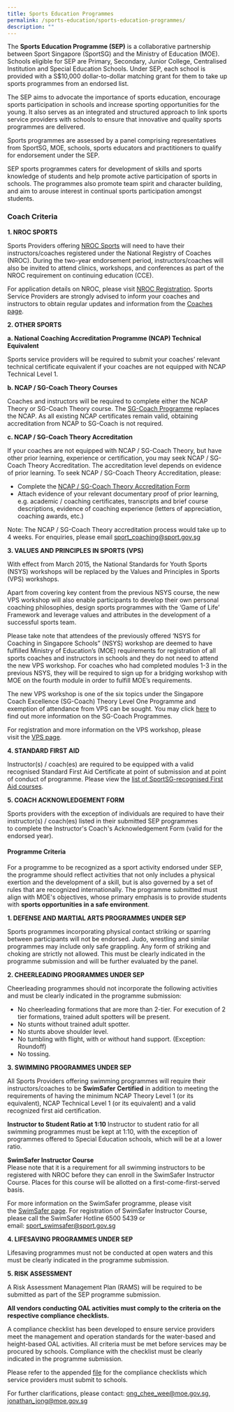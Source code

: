 ```yaml
---
title: Sports Education Programmes
permalink: /sports-education/sports-education-programmes/
description: ""
---
```

The **Sports Education Programme (SEP)** is a collaborative partnership between Sport Singapore (SportSG) and the Ministry of Education (MOE). Schools eligible for SEP are Primary, Secondary, Junior College, Centralised Institution and Special Education Schools. Under SEP, each school is provided with a S$10,000 dollar-to-dollar matching grant for them to take up sports programmes from an endorsed list.

The SEP aims to advocate the importance of sports education, encourage sports participation in schools and increase sporting opportunities for the young. It also serves as an integrated and structured approach to link sports service providers with schools to ensure that innovative and quality sports programmes are delivered.

Sports programmes are assessed by a panel comprising representatives from SportSG, MOE, schools, sports educators and practitioners to qualify for endorsement under the SEP.

SEP sports programmes caters for development of skills and sports knowledge of students and help promote active participation of sports in schools. The programmes also promote team spirit and character building, and aim to arouse interest in continual sports participation amongst students.

### **Coach Criteria**

**1. NROC SPORTS**

Sports Providers offering [NROC Sports](https://www.sportsingapore.gov.sg/athletes-coaches/coaches-corner/singapore-coach-excellence-programme-sg-coach/sg-coach-technical-programme-accreditation) will need to have their instructors/coaches registered under the National Registry of Coaches (NROC). During the two-year endorsement period, instructors/coaches will also be invited to attend clinics, workshops, and conferences as part of the NROC requirement on continuing education (CCE).  
  
For application details on NROC, please visit [NROC Registration](http://www.sportsingapore.gov.sg/athletes-coaches/coaches-corner/national-registry-of-coaches). Sports Service Providers are strongly advised to inform your coaches and instructors to obtain regular updates and information from the [Coaches page](https://www.sportsingapore.gov.sg/athletes-coaches/coaches-corner/national-registry-of-coaches).

**2. OTHER SPORTS**  

**a. National Coaching Accreditation Programme (NCAP) Technical Equivalent**

Sports service providers will be required to submit your coaches’ relevant technical certificate equivalent if your coaches are not equipped with NCAP Technical Level 1.

**b. NCAP / SG-Coach Theory Courses**

Coaches and instructors will be required to complete either the NCAP Theory or SG-Coach Theory course. The [SG-Coach Programme](https://www.sportsingapore.gov.sg/athletes-coaches/coaches-corner/singapore-coach-excellence-programme-sg-coach) replaces the NCAP. As all existing NCAP certificates remain valid, obtaining accreditation from NCAP to SG-Coach is not required.

**c. NCAP / SG-Coach Theory Accreditation** 

If your coaches are not equipped with NCAP / SG-Coach Theory, but have other prior learning, experience or certification, you may seek NCAP / SG-Coach Theory Accreditation. The accreditation level depends on evidence of prior learning. To seek NCAP / SG-Coach Theory Accreditation, please:

*   Complete the [NCAP / SG-Coach Theory Accreditation Form](https://www.sportsingapore.gov.sg/-/media/SSC/Corporate/Files/Athletes-and-Coaches/For-Coaches/Coach-Development/National-Coaching-Accreditation-Programme/20180719-SGCoach-Theory-Accreditation-Application-Form.ashx?la=en&hash=E3076157AAF8669D0CE73A42F9CFF6F9D41BE130)
*   Attach evidence of your relevant documentary proof of prior learning, e.g. academic / coaching certificates, transcripts and brief course descriptions, evidence of coaching experience (letters of appreciation, coaching awards, etc.)

Note: The NCAP / SG-Coach Theory accreditation process would take up to 4 weeks. For enquiries, please email [sport_coaching@sport.gov.sg](mailto:sport_coaching@sport.gov.sg?subject=Sports%20Education%20Programme "null") 

**3. VALUES AND PRINCIPLES IN SPORTS (VPS)**

With effect from March 2015, the National Standards for Youth Sports (NSYS) workshops will be replaced by the Values and Principles in Sports (VPS) workshops.

Apart from covering key content from the previous NSYS course, the new VPS workshop will also enable participants to develop their own personal coaching philosophies, design sports programmes with the ‘Game of Life’ Framework and leverage values and attributes in the development of a successful sports team.

Please take note that attendees of the previously offered ‘NSYS for Coaching in Singapore Schools” (NSYS) workshop are deemed to have fulfilled Ministry of Education’s (MOE) requirements for registration of all sports coaches and instructors in schools and they do not need to attend the new VPS workshop. For coaches who had completed modules 1-3 in the previous NSYS, they will be required to sign up for a bridging workshop with MOE on the fourth module in order to fulfill MOE’s requirements.    

The new VPS workshop is one of the six topics under the Singapore Coach Excellence (SG-Coach) Theory Level One Programme and exemption of attendance from VPS can be sought. You may click [here](https://www.sportsingapore.gov.sg/athletes-coaches/coaches-corner/singapore-coach-excellence-programme-sg-coach) to find out more information on the SG-Coach Programmes.

For registration and more information on the VPS workshop, please visit the [VPS page](/sports-education/value-and-principles-in-sport/).

**4. STANDARD FIRST AID**

Instructor(s) / coach(es) are required to be equipped with a valid recognised Standard First Aid Certificate at point of submission and at point of conduct of programme. Please view the [list of SportSG-recognised First Aid courses](https://www.sportsingapore.gov.sg/athletes-coaches/coaches-corner/national-registry-of-coaches/accredited-standard-first-aid-with-aed-courses).

**5. COACH ACKNOWLEDGEMENT FORM**

Sports providers with the exception of individuals are required to have their instructor(s) / coach(es) listed in their submitted SEP programmes to complete the Instructor's Coach's Acknowledgement Form (valid for the endorsed year).

#### **Programme Criteria**

For a programme to be recognized as a sport activity endorsed under SEP, the programme should reflect activities that not only includes a physical exertion and the development of a skill, but is also governed by a set of rules that are recognized internationally. The programme submitted must align with MOE's objectives, whose primary emphasis is to provide students with **sports opportunities in a safe environment**.

**1. DEFENSE AND MARTIAL ARTS PROGRAMMES UNDER SEP**

Sports programmes incorporating physical contact striking or sparring between participants will not be endorsed. Judo, wrestling and similar programmes may include only safe grappling. Any form of striking and choking are strictly not allowed. This must be clearly indicated in the programme submission and will be further evaluated by the panel.

**2. CHEERLEADING PROGRAMMES UNDER SEP** 

Cheerleading programmes should not incorporate the following activities and must be clearly indicated in the programme submission:

*   No cheerleading formations that are more than 2-tier. For execution of 2 tier formations, trained adult spotters will be present.
*   No stunts without trained adult spotter.
*   No stunts above shoulder level.
*   No tumbling with flight, with or without hand support. (Exception: Roundoff)
*   No tossing.

**3. SWIMMING PROGRAMMES UNDER SEP** 

All Sports Providers offering swimming programmes will require their instructors/coaches to be **SwimSafer** **Certified** in addition to meeting the requirements of having the minimum NCAP Theory Level 1 (or its equivalent), NCAP Technical Level 1 (or its equivalent) and a valid recognized first aid certification.

**Instructor to Student Ratio at 1:10** Instructor to student ratio for all swimming programmes must be kept at 1:10, with the exception of programmes offered to Special Education schools, which will be at a lower ratio.  
  
**SwimSafer Instructor Course**   
Please note that it is a requirement for all swimming instructors to be registered with NROC before they can enroll in the SwimSafer Instructor Course. Places for this course will be allotted on a first-come-first-served basis.  
  
For more information on the SwimSafer programme, please visit the [SwimSafer page](http://www.myactivesg.com/sports/swimming/how-to-play/did-you-know/what-is-the-swimsafer-programme). For registration of SwimSafer Instructor Course, please call the SwimSafer Hotline 6500 5439 or email: [sport_swimsafer@sport.gov.sg](mailto:sport_swimsafer@sport.gov.sg)

**4. LIFESAVING PROGRAMMES UNDER SEP**

Lifesaving programmes must not be conducted at open waters and this must be clearly indicated in the programme submission.

**5. RISK ASSESSMENT**

A Risk Assessment Management Plan (RAMS) will be required to be submitted as part of the SEP programme submission.

**All vendors conducting OAL activities must comply to the criteria on the respective compliance checklists.**

A compliance checklist has been developed to ensure service providers meet the management and operation standards for the water-based and height-based OAL activities. All criteria must be met before services may be procured by schools. Compliance with the checklist must be clearly indicated in the programme submission.

Please refer to the appended [file](/files/Sport%20Education/Sport%20Education%20Programmes/Compliance%20Checklists%20for%20Procurement%20of%20OAL%20Activities_version%204%20Feb%2022.pdf) for the compliance checklists which service providers must submit to schools.

For further clarifications, please contact: [ong_chee_wee@moe.gov.sg](mailto:ong_chee_wee@moe.gov.sg), [jonathan_jong@moe.gov.sg](mailto:jonathan_jong@moe.gov.sg)